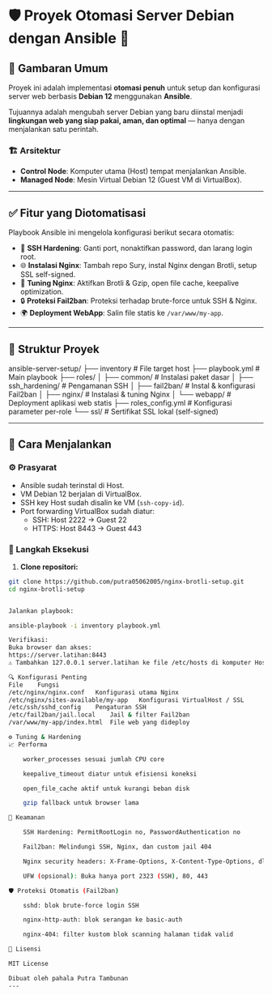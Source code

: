 # 🛡️ Proyek Otomasi Server Debian dengan Ansible 🚀

## 📖 Gambaran Umum

Proyek ini adalah implementasi **otomasi penuh** untuk setup dan konfigurasi server web berbasis **Debian 12** menggunakan **Ansible**.

Tujuannya adalah mengubah server Debian yang baru diinstal menjadi **lingkungan web yang siap pakai, aman, dan optimal** — hanya dengan menjalankan satu perintah.

### 🏗️ Arsitektur

- **Control Node**: Komputer utama (Host) tempat menjalankan Ansible.
- **Managed Node**: Mesin Virtual Debian 12 (Guest VM di VirtualBox).

---

## ✅ Fitur yang Diotomatisasi

Playbook Ansible ini mengelola konfigurasi berikut secara otomatis:

- 🔐 **SSH Hardening**: Ganti port, nonaktifkan password, dan larang login root.
- 🌐 **Instalasi Nginx**: Tambah repo Sury, instal Nginx dengan Brotli, setup SSL self-signed.
- 🚀 **Tuning Nginx**: Aktifkan Brotli & Gzip, open file cache, keepalive optimization.
- 🔒 **Proteksi Fail2ban**: Proteksi terhadap brute-force untuk SSH & Nginx.
- 🌍 **Deployment WebApp**: Salin file statis ke `/var/www/my-app`.

---

## 📁 Struktur Proyek

ansible-server-setup/
├── inventory # File target host
├── playbook.yml # Main playbook
├── roles/
│ ├── common/ # Instalasi paket dasar
│ ├── ssh_hardening/ # Pengamanan SSH
│ ├── fail2ban/ # Instal & konfigurasi Fail2ban
│ ├── nginx/ # Instalasi & tuning Nginx
│ └── webapp/ # Deployment aplikasi web statis
├── roles_config.yml # Konfigurasi parameter per-role
└── ssl/ # Sertifikat SSL lokal (self-signed)



---

## 🚀 Cara Menjalankan

### ⚙️ Prasyarat

- Ansible sudah terinstal di Host.
- VM Debian 12 berjalan di VirtualBox.
- SSH key Host sudah disalin ke VM (`ssh-copy-id`).
- Port forwarding VirtualBox sudah diatur:
  - SSH: Host 2222 → Guest 22
  - HTTPS: Host 8443 → Guest 443

### 🧪 Langkah Eksekusi

1. **Clone repositori:**

```bash
git clone https://github.com/putra05062005/nginx-brotli-setup.git
cd nginx-brotli-setup


Jalankan playbook:

ansible-playbook -i inventory playbook.yml

Verifikasi:
Buka browser dan akses: 
https://server.latihan:8443
⚠️ Tambahkan 127.0.0.1 server.latihan ke file /etc/hosts di komputer Host.

🔍 Konfigurasi Penting
File	Fungsi
/etc/nginx/nginx.conf	Konfigurasi utama Nginx
/etc/nginx/sites-available/my-app	Konfigurasi VirtualHost / SSL
/etc/ssh/sshd_config	Pengaturan SSH
/etc/fail2ban/jail.local	Jail & filter Fail2ban
/var/www/my-app/index.html	File web yang dideploy

⚙️ Tuning & Hardening
📈 Performa

    worker_processes sesuai jumlah CPU core

    keepalive_timeout diatur untuk efisiensi koneksi

    open_file_cache aktif untuk kurangi beban disk

    gzip fallback untuk browser lama

🔐 Keamanan

    SSH Hardening: PermitRootLogin no, PasswordAuthentication no

    Fail2ban: Melindungi SSH, Nginx, dan custom jail 404

    Nginx security headers: X-Frame-Options, X-Content-Type-Options, dll.

    UFW (opsional): Buka hanya port 2323 (SSH), 80, 443

🛡️ Proteksi Otomatis (Fail2ban)

    sshd: blok brute-force login SSH

    nginx-http-auth: blok serangan ke basic-auth

    nginx-404: filter kustom blok scanning halaman tidak valid

📝 Lisensi

MIT License

Dibuat oleh pahala Putra Tambunan
---

